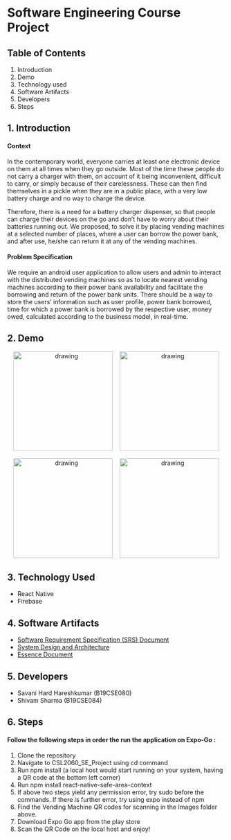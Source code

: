 # Software Engineering Course Project

## Table of Contents

1. Introduction
2. Demo
3. Technology used
4. Software Artifacts
5. Developers
6. Steps

## 1. Introduction 
#### Context
	
 In the contemporary world, everyone carries at least one electronic device on them at all times when they go outside. Most of the time these people do not carry a charger with them, on account of it being inconvenient, difficult to carry, or simply because of their carelessness. These can then find themselves in a pickle when they are in a public place, with a very low battery charge and no way to charge the device.
  
 Therefore, there is a need for a battery charger dispenser, so that people can charge their devices on the go and don’t have to worry about their batteries running out. We proposed, to solve it by placing vending machines at a selected number of places, where a user can borrow the power bank, and after use, he/she can return it at any of the vending machines.

#### Problem Specification

We require an android user application to allow users and admin to interact with the distributed vending machines so as to locate nearest vending machines according to their power bank availability and facilitate the borrowing and return of the power bank units.  There should be a way to store the users’ information such as user profile, power bank borrowed, time for which a power bank is borrowed by the respective user, money owed, calculated according to the business model, in real-time.

## 2. Demo

<p align="center">
	<img src="https://user-images.githubusercontent.com/55546051/127911056-6face002-5c2c-425d-8193-b0d875913743.jpeg" alt="drawing" width="230"/> &nbsp;&nbsp;
	<img src="https://user-images.githubusercontent.com/55546051/127911084-31c25b0e-f947-49f3-8401-0b14fc824949.jpeg" alt="drawing" width="230"/>
</p>
<p align="center">
	<img src="https://user-images.githubusercontent.com/55546051/127911088-a2335c18-fe19-47f8-9428-2f5fac122e80.jpeg" alt="drawing" width="230"/> &nbsp;&nbsp;   
	<img src="https://user-images.githubusercontent.com/55546051/127911094-be908e99-c590-425f-a0c8-b265f310dae4.jpeg" alt="drawing" width="230"/>
</p>


## 3. Technology Used

- React Native
- Firebase

## 4. Software Artifacts

- [Software Requirement Specification (SRS) Document](https://drive.google.com/file/d/1FavEHlhV7VbkHyONbJ7tfwiSzPRge97X/view?usp=sharing)
- [System Design and Architecture](https://drive.google.com/file/d/1ga2N5BdsUvzkzxyE-H3XquT09u1shlV7/view?usp=sharing)
- [Essence Document](https://drive.google.com/file/d/1AmHo5Yf2WtW3MPZGUYjMF88Kr7IMyYbR/view?usp=sharing)

## 5. Developers

- Savani Hard Hareshkumar (B19CSE080)
- Shivam Sharma (B19CSE084)


## 6. Steps 
#### Follow the following steps in order the run the application on Expo-Go : 

1. Clone the repository
2. Navigate to CSL2060_SE_Project using cd command
3. Run npm install (a local host would start running on your system, having a QR code at the bottom left corner)    
4. Run npm install react-native-safe-area-context
5. If above two steps yield any permission error, try sudo before the commands. If there is further error, try using expo instead of npm
6. Find the Vending Machine QR codes for scanning in the Images folder above.
7. Download Expo Go app from the play store
8. Scan the QR Code on the local host and enjoy! 
